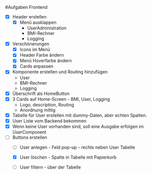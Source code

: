 #Aufgaben Frontend
* [x] Header erstellen
  * [x] Menü ausklappen
    * UserAdministration
    * BMI-Rechner
    * Logging
* [x] Verschönerungen
  * [x] Icons im Menü
  * [x] Header Farbe ändern
  * [x] Menü Hoverfarbe ändern
  * [x] Cards anpassen
* [x] Komponente erstellen und Routing hinzufügen
  * User
  * BMI-Rechner
  * Logging
* [x] Überschrift als HomeButton
* [x] 3 Cards auf Home-Screen - BMI, User, Logging
  * Logo, description, Routing
  * Anordnung mittig
* [x] Tabelle für User erstellen mit dummy-Daten, aber echten Spalten.
* [x] User Liste vom Backend bekommen
* [x] Wenn keine User vorhanden sind, soll eine Ausgabe erfolgen im UserComponent
* [ ] Buttons erstellen
  * [ ] User anlegen - Feld pop-up - rechts neben User Tabelle
  * [x] User löschen - Spalte in Tabelle mit Papierkorb
  * [ ] User filtern - über der Tabelle

